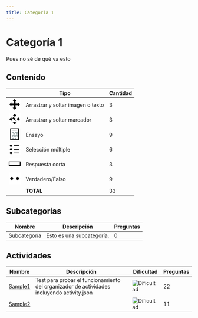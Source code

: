 ```yaml
---
title: Categoría 1
---
```


# Categoría 1

Pues no sé de qué va esto

## Contenido


|   | Tipo              | Cantidad                   |
| - | ----------------- | -------------------------- |
| ![ddimageortext](https://raw.githubusercontent.com/teuton-software/actirepo/master/icons/ddimageortext.svg) | Arrastrar y soltar imagen o texto | 3 |
| ![ddmarker](https://raw.githubusercontent.com/teuton-software/actirepo/master/icons/ddmarker.svg) | Arrastrar y soltar marcador | 3 |
| ![essay](https://raw.githubusercontent.com/teuton-software/actirepo/master/icons/essay.svg) | Ensayo | 9 |
| ![multichoice](https://raw.githubusercontent.com/teuton-software/actirepo/master/icons/multichoice.svg) | Selección múltiple | 6 |
| ![shortanswer](https://raw.githubusercontent.com/teuton-software/actirepo/master/icons/shortanswer.svg) | Respuesta corta | 3 |
| ![truefalse](https://raw.githubusercontent.com/teuton-software/actirepo/master/icons/truefalse.svg) | Verdadero/Falso | 9 |
|   | **TOTAL**         | 33 |


## Subcategorías
| Nombre              | Descripción                   | Preguntas |
| ------------------- | ----------------------------- | --------- |
| [Subcategoría](subcategory) | Esto es una subcategoría. | 0 |





## Actividades
| Nombre              | Descripción                   | Dificultad | Preguntas |
| ------------------- | ----------------------------- | ---------- | --------- |
| [Sample1](sample1) | Test para probar el funcionamiento del organizador de actividades incluyendo activity.json | ![Dificultad](https://img.shields.io/badge/Alta-red) | 22 |
| [Sample2](sample2) |  | ![Dificultad](https://img.shields.io/badge/Desconocida-black) | 11 |


